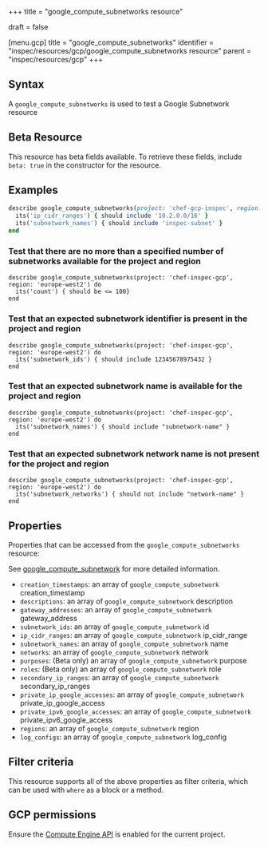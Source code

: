 +++
title = "google_compute_subnetworks resource"

draft = false


[menu.gcp]
title = "google_compute_subnetworks"
identifier = "inspec/resources/gcp/google_compute_subnetworks resource"
parent = "inspec/resources/gcp"
+++

## Syntax

A `google_compute_subnetworks` is used to test a Google Subnetwork resource


## Beta Resource
This resource has beta fields available. To retrieve these fields, include `beta: true` in the constructor for the resource.

## Examples

```ruby
describe google_compute_subnetworks(project: 'chef-gcp-inspec', region: 'europe-west2') do
  its('ip_cidr_ranges') { should include '10.2.0.0/16' }
  its('subnetwork_names') { should include 'inspec-subnet' }
end
```

### Test that there are no more than a specified number of subnetworks available for the project and region

    describe google_compute_subnetworks(project: 'chef-inspec-gcp', region: 'europe-west2') do
      its('count') { should be <= 100}
    end

### Test that an expected subnetwork identifier is present in the project and region

    describe google_compute_subnetworks(project: 'chef-inspec-gcp', region: 'europe-west2') do
      its('subnetwork_ids') { should include 12345678975432 }
    end


### Test that an expected subnetwork name is available for the project and region

    describe google_compute_subnetworks(project: 'chef-inspec-gcp', region: 'europe-west2') do
      its('subnetwork_names') { should include "subnetwork-name" }
    end

### Test that an expected subnetwork network name is not present for the project and region

    describe google_compute_subnetworks(project: 'chef-inspec-gcp', region: 'europe-west2') do
      its('subnetwork_networks') { should not include "network-name" }
    end

## Properties

Properties that can be accessed from the `google_compute_subnetworks` resource:

See [google_compute_subnetwork](google_compute_subnetwork) for more detailed information.

  * `creation_timestamps`: an array of `google_compute_subnetwork` creation_timestamp
  * `descriptions`: an array of `google_compute_subnetwork` description
  * `gateway_addresses`: an array of `google_compute_subnetwork` gateway_address
  * `subnetwork_ids`: an array of `google_compute_subnetwork` id
  * `ip_cidr_ranges`: an array of `google_compute_subnetwork` ip_cidr_range
  * `subnetwork_names`: an array of `google_compute_subnetwork` name
  * `networks`: an array of `google_compute_subnetwork` network
  * `purposes`: (Beta only) an array of `google_compute_subnetwork` purpose
  * `roles`: (Beta only) an array of `google_compute_subnetwork` role
  * `secondary_ip_ranges`: an array of `google_compute_subnetwork` secondary_ip_ranges
  * `private_ip_google_accesses`: an array of `google_compute_subnetwork` private_ip_google_access
  * `private_ipv6_google_accesses`: an array of `google_compute_subnetwork` private_ipv6_google_access
  * `regions`: an array of `google_compute_subnetwork` region
  * `log_configs`: an array of `google_compute_subnetwork` log_config

## Filter criteria

This resource supports all of the above properties as filter criteria, which can be used
with `where` as a block or a method.

## GCP permissions

Ensure the [Compute Engine API](https://console.cloud.google.com/apis/library/compute.googleapis.com/) is enabled for the current project.
